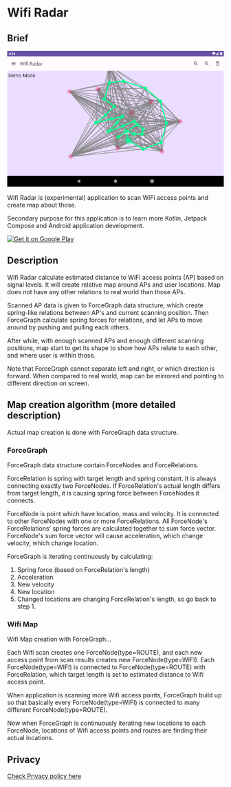 # Wifi Radar

## Brief

![Demo Mode](images/DemoModeScreenshot-400.png)

Wifi Radar is (experimental) application to scan WiFi access points and create map about those.

Secondary purpose for this application is to learn more Kotlin, Jetpack Compose and Android application development.

<a href='https://play.google.com/store/apps/details?id=com.korsumaki.wifiradar&pcampaignid=pcampaignidMKT-Other-global-all-co-prtnr-py-PartBadge-Mar2515-1'><img alt='Get it on Google Play' src='https://play.google.com/intl/en_us/badges/static/images/badges/en_badge_web_generic.png' height="93"/></a>

## Description

Wifi Radar calculate estimated distance to WiFi access points (AP) based on signal levels.
It will create relative map around APs and user locations. Map does not have any 
other relations to real world than those APs.

Scanned AP data is given to ForceGraph data structure, which create spring-like relations between AP's
and current scanning position. Then ForceGraph calculate spring forces for relations, and let APs to move around by pushing and pulling
each others.

After while, with enough scanned APs and enough different scanning positions, map start to get its shape
to show how APs relate to each other, and where user is within those.

Note that ForceGraph cannot separate left and right, or which direction is forward.
When compared to real world, map can be mirrored and pointing to different direction on screen.

## Map creation algorithm (more detailed description)

Actual map creation is done with ForceGraph data structure.

### ForceGraph

ForceGraph data structure contain ForceNodes and ForceRelations.

ForceRelation is spring with target length and spring constant. It is always connecting exactly two ForceNodes.
If ForceRelation's actual length differs from target length, it is causing spring force between ForceNodes it connects.

ForceNode is point which have location, mass and velocity. It is connected to other ForceNodes with one or more ForceRelations.
All ForceNode's ForceRelations' spring forces are calculated together to sum force vector.
ForceNode's sum force vector will cause acceleration, which change velocity, which change location.

ForceGraph is iterating continuously by calculating:
1. Spring force (based on ForceRelation's length)
2. Acceleration
3. New velocity
4. New location
5. Changed locations are changing ForceRelation's length, so go back to step 1.

### Wifi Map

Wifi Map creation with ForceGraph...

Each Wifi scan creates one ForceNode(type=ROUTE), and each new access point from scan results creates new ForceNode(type=WIFI).
Each ForceNode(type=WIFI) is connected to ForceNode(type=ROUTE) with ForceRelation, which target length is set to estimated distance to Wifi access point.

When application is scanning more Wifi access points, ForceGraph build up so that basically every ForceNode(type=WIFI) is connected to many different ForceNode(type=ROUTE).

Now when ForceGraph is continuously iterating new locations to each ForceNode, locations of Wifi access points and routes are finding their actual locations.

## Privacy

[Check Privacy policy here](PRIVACY.md)
